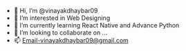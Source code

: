 - 👋 Hi, I’m @vinayakdhaybar09
- 👀 I’m interested in Web Designing
- 🌱 I’m currently learning React Native and Advance Python
- 💞️ I’m looking to collaborate on ...
- 📫 Email-vinayakdhaybar09@gmail.com

<!---
vinayakdhaybar09/vinayakdhaybar09 is a ✨ special ✨ repository because its `README.md` (this file) appears on your GitHub profile.
You can click the Preview link to take a look at your changes.
--->
